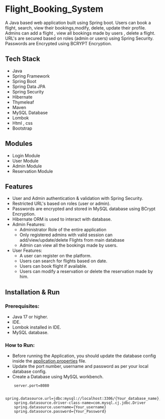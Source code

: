 # Flight_Booking_System
A Java based web application built using Spring boot. Users can book a flight, search, view their bookings,modify, delete, update their profile. Admins can add a flight , view all bookings made by users , delete a flight. URL's are secured based on roles (admin or users) using Spring Security. Passwords are Encrypted using BCRYPT Encryption.

## Tech Stack

* Java
* Spring Framework
* Spring Boot
* Spring Data JPA
* Spring Security
* Hibernate
* Thymeleaf
* Maven
* MySQL Database
* Lombok
* Html , css
* Bootstrap

## Modules

* Login Module
* User Module
* Admin Module
* Reservation Module

## Features

* User and Admin authentication & validation with Spring Security.
* Restricted URL's based on roles (user or admin).
* Passwords are encrypted and stored in MySQL database using BCrypt Encryption.
* Hibernate ORM is used to interact with database.
* Admin Features:
    * Administrator Role of the entire application
    * Only registered admins with valid session can add/view/update/delete Flights from main database
    * Admin can view all the bookings made by users.
* User Features:
    * A user can register on the platform.
    * Users can search for flights based on date.
    * Users can book flight if available.
    * Users can modify a reservation or delete the reservation made by him.    


## Installation & Run
### Prerequisites:
* Java 17 or higher.
* IDE.
* Lombok installed in IDE.
* MySQL database.

### How to Run:

* Before running the Application, you should update the database config inside the [application.properties](https://github.com/Pramod082002/Flight_Booking_System/blob/main/src/main/resources/application.properties) file. 
* Update the port number, username and password as per your local database config.
* Create a Database using MySQL workbench.

```
    server.port=8080

    spring.datasource.url=jdbc:mysql://localhost:3306/{Your_database_name};
    spring.datasource.driver-class-name=com.mysql.cj.jdbc.Driver
    spring.datasource.username={Your_username}
    spring.datasource.password={Your_Password}

```





